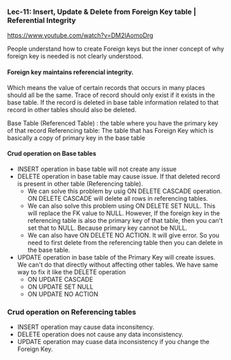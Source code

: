 ### Lec-11: Insert, Update & Delete from Foreign Key table | Referential Integrity
https://www.youtube.com/watch?v=DM2lAomoDrg

People understand how to create Foreign keys but the inner concept of why foreign key is needed is not clearly understood.

#### Foreign key maintains referencial integrity. 
Which means the value of certain records that occurs in many places should all be the same. Trace of record should only exist if it exists in the base table. If the record is deleted in base table information related to that record in other tables should also be deleted.

Base Table (Referenced Table) : the table where you have the primary key of that record
Referencing table: The table that has Foreign Key which is basically a copy of primary key in the base table

#### Crud operation on Base tables
- INSERT operation in base table will not create any issue
- DELETE operation in base table may cause issue. If that deleted record is present in other table (Referencing table). 
    - We can solve this problem by usig ON DELETE CASCADE operation. ON DELETE CASCADE will delete all rows in referencing tables.
    - We can also solve this problem using ON DELETE SET NULL. This will replace the FK value to NULL. However, If the foreign key in the referencing table is also the primary key of that table, then you can't set that to NULL. Because primary key cannot be NULL.
    - We can also have ON DELETE NO ACTION. It will give error. So you need to first delete from the referencing table then you can delete in the base table.
- UPDATE operation in base table of the Primary Key will create issues. We can't do that directly without affecting other tables. We have same way to fix it like the DELETE operation
    - ON UPDATE CASCADE
    - ON UPDATE SET NULL
    - ON UPDATE NO ACTION

### Crud operation on Referencing tables
- INSERT operation may cause data inconsitency. 
- DELETE operation does not cause any data inconsistency. 
- UPDATE operation may cuase data inconsistency if you change the Foreign Key. 